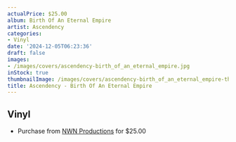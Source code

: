 ```yaml
---
actualPrice: $25.00
album: Birth Of An Eternal Empire
artist: Ascendency
categories:
- Vinyl
date: '2024-12-05T06:23:36'
draft: false
images:
- /images/covers/ascendency-birth_of_an_eternal_empire.jpg
inStock: true
thumbnailImage: /images/covers/ascendency-birth_of_an_eternal_empire-thumb.jpg
title: Ascendency - Birth Of An Eternal Empire
---
```


## Vinyl
* Purchase from [NWN Productions](http://shop.nwnprod.com/index.php?route=product/product&path=75&product_id=44862&sort=pd.name&order=ASC) for $25.00
